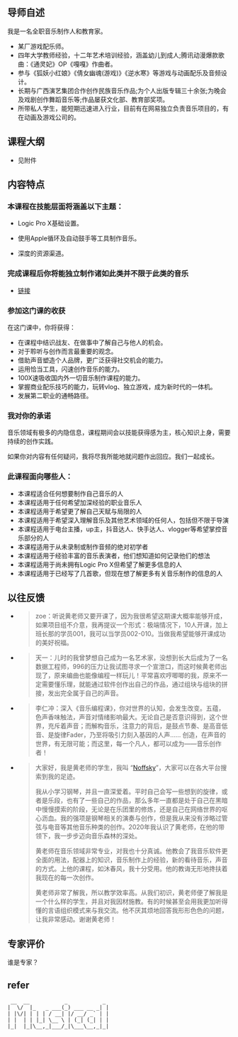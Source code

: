 ## 导师自述

我是一名全职音乐制作人和教育家。
- 某厂游戏配乐师。
- 四年大学教师经验，十二年艺术培训经验，涵盖幼儿到成人;腾讯动漫爆款歌曲：《通灵妃》OP《嘎嘎》作曲者。
- 参与《狐妖小红娘》《倩女幽魂(游戏)》《逆水寒》等游戏与动画配乐及音频设计。
- 长期与广西演艺集团合作创作民族音乐作品;为个人出版专辑三十余张;为晚会及戏剧创作舞蹈音乐等;作品屡获文化部、教育部奖项。
- 所带私人学生，能短期迅速进入行业，目前有在网易独立负责音乐项目的，有在动画及游戏公司的。

## 课程大纲
- 见附件

## 内容特点

### 本课程在技能层面将涵盖以下主题： 

- Logic Pro X基础设置。

- 使用Apple循环及自动鼓手等工具制作音乐。

- 深度的资源渠道。

### 完成课程后你将能独立制作诸如此类并不限于此类的音乐

- [链接](https://y.qq.com/portal/player.html)



### 参加这门课的收获

在这门课中，你将获得：

- 在课程中结识战友、在做事中了解自己与他人的机会。
- 对于聆听与创作而言最重要的观念。
- 借助声音塑造个人品牌，更广泛获得社交机会的能力。
- 运用恰当工具，闪速创作音乐的能力。
- 100X速吸收国内外一切音乐制作课程的能力。
- 掌握商业配乐技巧的能力，玩转vlog、独立游戏，成为新时代的一体机。
- 发展第二职业的通畅路径。

### 我对你的承诺

音乐领域有极多的内隐信息，课程期间会以技能获得感为主，核心知识上身，需要持续的创作实践。

如果你对内容有任何疑问，我将尽我所能地就问题作出回应。我们一起成长。


### 此课程面向哪些人：

- 本课程适合任何想要制作自己音乐的人
- 本课程适用于任何希望加深经验的职业音乐人
- 本课程适用于希望更了解自己天赋与局限的人
- 本课程适用于希望深入理解音乐及其他艺术领域的任何人，包括但不限于导演 
- 本课程适用于电台主播，up主，抖音达人、快手达人、vlogger等希望掌控音乐部分的人
- 本课程适用于从未录制或制作音频的绝对初学者
- 本课程适用于经验丰富的音乐表演者，他们想知道如何记录他们的想法
- 本课程适用于尚未拥有Logic Pro X但希望了解更多信息的人
- 本课程适用于已经写了几首歌，但现在想了解更多有关音乐制作的信息的人

## 以往反馈
- > zoe：听说黄老师又要开课了，因为我很希望这期课大概率能够开成，如果项目组不介意，我再提议一个形式：极端情况下，10人开课，加上班长那的学员001，我可以当学员002-010。当做我希望能够开课成功的美好祝福。

- > 天一：儿时的我曾梦想自己成为一名艺术家，没想到长大后成为了一名数据工程师，996的压力让我试图寻求一个宣泄口，而这时候黄老师出现了，原来编曲也能像编程一样玩儿！平常喜欢哼唧唧的我，原来不一定需要懂乐理，就能通过软件创作出自己的作品，通过组块与组块的拼接，发出完全属于自己的声音。

- > 李仁冲：深入《音乐编程课》，你对世界的认知，会发生改变。五蕴，色声香味触法，声音对情绪影响最大。无论自己是否意识得到，这个世界，充斥着声音；而解构音乐，注意力的背后，是鼓点节奏、是高音低音、是旋律Fader，乃至将吸引力刻入基因的人声……
  > 创造，在声音的世界，有无限可能；而这里，每一个凡人，都可以成为——音乐创作者！

- > 大家好，我是黄老师的学生，我叫 “[Noffsky](https://music.163.com/#/artist?id=12002097)”，大家可以在各大平台搜索到我的足迹。
  >
  > 我从小学习钢琴，并且一直深爱着。平时自己会写一些想到的旋律，或者是乐段，也有了一些自己的作品，那么多年一直都是处于自己在黑暗中慢慢摸索的阶段，无论是在乐团里的修炼，还是自己在网络世界的呕心沥血。我的强项是钢琴相关的演奏与创作，但是我从来没有涉略过管弦与电音等其他音乐种类的创作。2020年我认识了黄老师，在他的带领下，我一步步迈向音乐森林的深处。
  >
  > 黄老师在音乐领域非常专业，对我也十分真诚。他教会了我音乐软件更全面的用法，配器上的知识，音乐制作上的经验，新的看待音乐，声音的方式。上他的课程，如沐春风，我十分受用。他的教诲无形地搀扶着我现在的每一次创作。
  >
  > 黄老师非常了解我，所以教学效率高。从我们初识，黄老师便了解我是一个什么样的学生，并且对我因材施教。有的时候甚至会用我更加听得懂的言语组织模式来与我交流。他不厌其烦地回答我形形色色的问题，让我非常感动。谢谢黄老师！

## 专家评价

谁是专家？


## refer

[^1]: [Code Style — The Hitchhiker's Guide to Python](https://docs.python-guide.org/writing/style/)

[^2]: [What is Pythonic? \| Secret Weblog](https://blog.startifact.com/posts/older/what-is-pythonic.html)

[^3]: [What is the Pythonic way? \- Quora](https://www.quora.com/What-is-the-Pythonic-way)

[^4]: [What is Pythonic?](https://www.computerhope.com/jargon/p/pythonic.htm)

[^5]: [Be Pythonic](http://pythonic.zoomquiet.top/data/20100114215406/index.html)

[^6]: [Pythonic到底是什么玩意儿？ - 赖勇浩（恋花蝶）的博客 - CSDNBlog](http://pythonic.zoomquiet.top/data/20080916221512/index.html)

[^7]: [Pythonic way of rewrite Java code in Python \- Stack Overflow](https://stackoverflow.com/questions/11215682/pythonic-way-of-rewrite-java-code-in-python)

[^8]: [JS is Becoming Pythonic](https://treyhunner.com/javascript-is-like-python/#/)

[^9]: [JavaScript is almost pythonic \- DEV Community 👩‍💻👨‍💻](https://dev.to/massa142/javascript-is-almost-pythonic-3f8)



```
 __  __           _           _
|  \/  |_   _ ___(_) ___ __ _| |
| |\/| | | | / __| |/ __/ _` | |
| |  | | |_| \__ \ | (_| (_| | |
|_|  |_|\__,_|___/_|\___\__,_|_|

```

